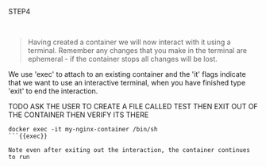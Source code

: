 STEP4

<br>

>Having created a container we will now interact with it using a terminal. Remember any changes that you make in the terminal are ephemeral - if the container stops all changes will be lost.

We use 'exec' to attach to an existing container and the 'it' flags indicate that we want to use an interactive terminal, when you have finished type 'exit' to end the interaction. 

TODO ASK THE USER TO CREATE A FILE CALLED TEST THEN EXIT OUT OF THE CONTAINER THEN VERIFY ITS THERE

```plain
docker exec -it my-nginx-container /bin/sh
```{{exec}}

Note even after exiting out the interaction, the container continues to run


